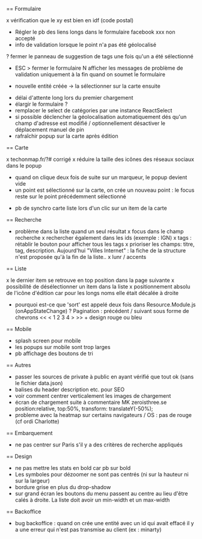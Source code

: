 == Formulaire

x vérification que le xy est bien en idf (code postal)
- Régler le pb des liens longs dans le formulaire facebook xxx non accepté
- info de validation lorsque le point n'a pas été géolocalisé

? fermer le panneau de suggestion de tags une fois qu'un a été sélectionné
- ESC > fermer le formulaire 
N afficher les messages de problème de validation uniquement à la fin quand on soumet le formulaire
* nouvelle entité créée -> la sélectionner sur la carte ensuite
- délai d'attente long lors du premier chargement
- élargir le formulaire ?
- remplacer le select de catégories par une instance ReactSelect
- si possible déclencher la géolocalisation automatiquement dés qu'un champ d'adresse est modifié / optionnellement désactiver le déplacement manuel de pin
- rafraîchir popup sur la carte après édition

== Carte

x techonmap.fr/?# corrigé
x réduire la taille des icônes des réseaux sociaux dans le popup
* quand on clique deux fois de suite sur un marqueur, le popup devient vide
* un point est sélectionné sur la carte, on crée un nouveau point : le focus reste sur le point précédemment sélectionné
- pb de synchro carte liste lors d'un clic sur un item de la carte

== Recherche

- problème dans la liste quand un seul résultat
x focus dans le champ recherche
x rechercher également dans les ids (exemple : IGN)
x tags : rétablir le bouton pour afficher tous les tags
x prioriser les champs: titre, tag, description. Aujourd'hui "Villes Internet" : la fiche de la structure n'est proposée qu'à la fin de la liste..
x lunr / accents

== Liste

x le dernier item se retrouve en top position dans la page suivante
x possibilité de désélectionner un item dans la liste
x positionnement absolu de l'icône d'édition car pour les longs noms elle était décalée à droite
- pourquoi est-ce que 'sort' est appelé deux fois dans Resource.Module.js (onAppStateChange)
? Pagination : précédent / suivant sous forme de chevrons << < 1 2 3 4 > >> + design rouge ou bleu

== Mobile

- splash screen pour mobile
- les popups sur mobile sont trop larges
- pb affichage des boutons de tri 

== Autres

- passer les sources de private à public en ayant vérifié que tout ok (sans le fichier data.json)
- balises du header description etc. pour SEO
- voir comment centrer verticalement les images de chargement
- écran de chargement suite à commentaire MK zeroisthree.se position:relative, top:50%, transform: translateY(-50%);
- probleme avec la heatmap sur certains navigateurs / OS : pas de rouge (cf ordi Charlotte)

== Embarquement

- ne pas centrer sur Paris s'il y a des critères de recherche appliqués

== Design

- ne pas mettre les stats en bold car pb sur bold
- Les symboles pour dézoomer ne sont pas centrés (ni sur la hauteur ni sur la largeur)
- bordure grise en plus du drop-shadow
- sur grand écran les boutons du menu passent au centre au lieu d'être calés à droite. La liste doit avoir un min-width et un max-width

== Backoffice

- bug backoffice : quand on crée une entité avec un id qui avait effacé il y a une erreur qui n'est pas transmise au client (ex : minarty)

